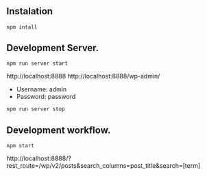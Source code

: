 # 


## Instalation
`npm intall`


## Development Server.
`npm run server start`

http://localhost:8888
http://localhost:8888/wp-admin/
- Username: admin
- Password: password

`npm run server stop`


## Development workflow.

`npm start`

http://localhost:8888/?rest_route=/wp/v2/posts&search_columns=post_title&search=[term]